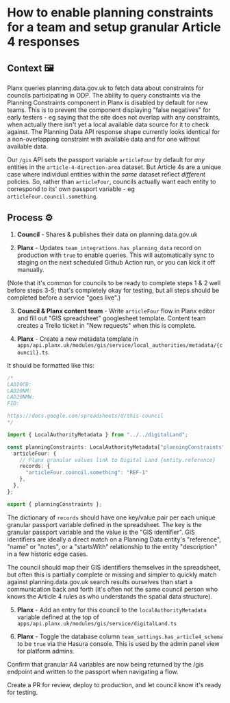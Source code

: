 # How to enable planning constraints for a team and setup granular Article 4 responses

## Context 🖼️
Planx queries planning.data.gov.uk to fetch data about constraints for councils participating in ODP. The ability to query constraints via the Planning Constraints component in Planx is disabled by default for new teams. This is to prevent the component displaying "false negatives" for early testers - eg saying that the site does not overlap with any constraints, when actually there isn't yet a local available data source for it to check against. The Planning Data API response shape currently looks identical for a non-overlapping constraint with available data and for one without available data. 

Our `/gis` API sets the passport variable `articleFour` by default for _any_ entities in the `article-4-direction-area` dataset. But Article 4s are a unique case where individual entities within the _same_ dataset reflect _different_ policies. So, rather than `articleFour`, councils actually want each entity to correspond to its' own passport variable - eg `articleFour.council.something`.

## Process ⚙️
1. **Council** - Shares & publishes their data on planning.data.gov.uk

2. **Planx** - Updates `team_integrations.has_planning_data` record on production with `true` to enable queries. This will automatically sync to staging on the next scheduled Github Action run, or you can kick it off manually.

(Note that it's common for councils to be ready to complete steps 1 & 2 well before steps 3-5; that's completely okay for testing, but all steps should be completed before a service "goes live".)

3. **Council & Planx content team** - Write `articleFour` flow in Planx editor and fill out "GIS spreadsheet" googlesheet template. Content team creates a Trello ticket in "New requests" when this is complete.

4. **Planx** - Create a new metadata template in `apps/api.planx.uk/modules/gis/service/local_authorities/metadata/{council}.ts`. 

It should be formatted like this:
```ts
/*
LAD20CD: 
LAD20NM: 
LAD20NMW:
FID:

https://docs.google.com/spreadsheets/d/this-council
*/

import { LocalAuthorityMetadata } from "../../digitalLand";

const planningConstraints: LocalAuthorityMetadata["planningConstraints"] = {
  articleFour: {
    // Planx granular values link to Digital Land {entity.reference}
    records: {
      "articleFour.council.something": "REF-1"
    },
  },
};

export { planningConstraints };

```

The dictionary of `records` should have one key/value pair per each unique granular passport variable defined in the spreadsheet. The key is the granular passport variable and the value is the "GIS identifier". GIS identifiers are ideally a direct match on a Planning Data entity's "reference", "name" or "notes", or a "startsWith" relationship to the entity "description" in a few historic edge cases.

The council should map their GIS identifiers themselves in the spreadsheet, but often this is partially complete or missing and simpler to quickly match against planning.data.gov.uk search results ourselves than start a communication back and forth (it's often not the same council person who knows the Article 4 rules as who understands the spatial data structure).

5. **Planx** - Add an entry for this council to the `localAuthorityMetadata` variable defined at the top of `apps/api.planx.uk/modules/gis/service/digitalLand.ts`
   
6. **Planx** - Toggle the database column `team_settings.has_article4_schema` to be `true` via the Hasura console. This is used by the admin panel view for platform admins.

Confirm that granular A4 variables are now being returned by the /gis endpoint and written to the passport when navigating a flow.

Create a PR for review, deploy to production, and let council know it's ready for testing.
